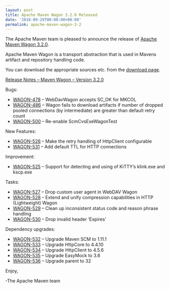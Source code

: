 ```yaml
---
layout: post
title: Apache Maven Wagon 3.2.0 Released
date: '2018-09-29T00:00:00+00:00'
permalink: apache-maven-wagon-3-2
---
```

<div class="entry-content"><p>The Apache Maven team is pleased to announce the release of
<a href="https://maven.apache.org/wagon/">Apache Maven Wagon 3.2.0</a>.</p>

<p>Apache Maven Wagon is a transport abstraction that is used in Mavens
artifact and repository handling code.</p>

<p>You can download the appropriate sources etc. from the <a href="https://maven.apache.org/wagon/download.cgi">download page</a>.</p>

<!-- more -->


<p><a href="https://issues.apache.org/jira/secure/ReleaseNote.jspa?projectId=12318122&amp;version=12343926">Release Notes &ndash; Maven Wagon &ndash; Version 3.2.0</a></p>

<p>Bugs:</p>

<ul>
<li><a href="https://issues.apache.org/jira/browse/WAGON-478">WAGON-478</a> &ndash; WebDavWagon accepts SC_OK for MKCOL</li>
<li><a href="https://issues.apache.org/jira/browse/WAGON-486">WAGON-486</a> &ndash; Wagon fails to download artifacts if number of dropped pooled connections (by intermediate) are greater than default retry count</li>
<li><a href="https://issues.apache.org/jira/browse/WAGON-500">WAGON-500</a> &ndash; Re-enable ScmCvsExeWagonTest</li>
</ul>


<p>New Features:</p>

<ul>
<li><a href="https://issues.apache.org/jira/browse/WAGON-526">WAGON-526</a> &ndash; Make the retry handling of HttpClient configurable</li>
<li><a href="https://issues.apache.org/jira/browse/WAGON-531">WAGON-531</a> &ndash; Add default TTL for HTTP connections</li>
</ul>


<p>Improvement:</p>

<ul>
<li><a href="https://issues.apache.org/jira/browse/WAGON-525">WAGON-525</a> &ndash; Support for detecting and using of KiTTY&rsquo;s klink.exe and kscp.exe</li>
</ul>


<p>Tasks:</p>

<ul>
<li><a href="https://issues.apache.org/jira/browse/WAGON-527">WAGON-527</a> &ndash; Drop custom user agent in WebDAV Wagon</li>
<li><a href="https://issues.apache.org/jira/browse/WAGON-528">WAGON-528</a> &ndash; Extend and unify compression capabilities in HTTP (Lightweight) Wagon</li>
<li><a href="https://issues.apache.org/jira/browse/WAGON-529">WAGON-529</a> &ndash; Clean up inconsistent status code and reason phrase handling</li>
<li><a href="https://issues.apache.org/jira/browse/WAGON-530">WAGON-530</a> &ndash; Drop invalid header &lsquo;Expires&rsquo;</li>
</ul>


<p>Dependency upgrades:</p>

<ul>
<li><a href="https://issues.apache.org/jira/browse/WAGON-532">WAGON-532</a> &ndash; Upgrade Maven SCM to 1.11.1</li>
<li><a href="https://issues.apache.org/jira/browse/WAGON-533">WAGON-533</a> &ndash; Upgrade HttpCore to 4.4.10</li>
<li><a href="https://issues.apache.org/jira/browse/WAGON-534">WAGON-534</a> &ndash; Upgrade HttpClient to 4.5.6</li>
<li><a href="https://issues.apache.org/jira/browse/WAGON-535">WAGON-535</a> &ndash; Upgrade EasyMock to 3.6</li>
<li><a href="https://issues.apache.org/jira/browse/WAGON-536">WAGON-536</a> &ndash; Upgrade parent to 32</li>
</ul>


<p>Enjoy,</p>

<p>-The Apache Maven team</p>
</div>
